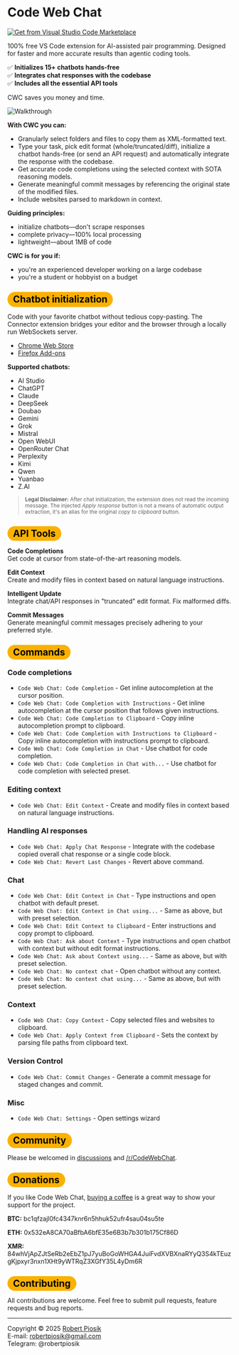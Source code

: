 # Code Web Chat

<a href="https://marketplace.visualstudio.com/items?itemName=robertpiosik.gemini-coder" target="_blank"><img src="https://img.shields.io/badge/Install-VS_Code_Marketplace-blue" alt="Get from Visual Studio Code Marketplace" /></a>

100% free VS Code extension for AI-assisted pair programming. Designed for faster and more accurate results than agentic coding tools.

✅ **Initializes 15+ chatbots hands-free** \
✅ **Integrates chat responses with the codebase** \
✅ **Includes all the essential API tools**

CWC saves you money and time.

<p>
<img src="https://github.com/robertpiosik/CodeWebChat/raw/HEAD/packages/shared/src/media/demo.gif" alt="Walkthrough" />
</p>

**With CWC you can:**

- Granularly select folders and files to copy them as XML-formatted text.
- Type your task, pick edit format (whole/truncated/diff), initialize a chatbot hands-free (or send an API request) and automatically integrate the response with the codebase.
- Get accurate code completions using the selected context with SOTA reasoning models.
- Generate meaningful commit messages by referencing the original state of the modified files.
- Include websites parsed to markdown in context.

**Guiding principles:**

- initialize chatbots—don't scrape responses
- complete privacy—100% local processing
- lightweight—about 1MB of code

**CWC is for you if:**

- you're an experienced developer working on a large codebase
- you're a student or hobbyist on a budget

## <span style="background-color: #fbb100; color: black; padding: 0.2em 0.6em; border-radius: 999px">Chatbot initialization</span>

Code with your favorite chatbot without tedious copy-pasting. The Connector extension bridges your editor and the browser through a locally run WebSockets server.

- [Chrome Web Store](https://chromewebstore.google.com/detail/code-web-chat-connector/ljookipcanaglfaocjbgdicfbdhhjffp)
- [Firefox Add-ons](https://addons.mozilla.org/en-US/firefox/addon/gemini-coder-connector/)

**Supported chatbots:**

- AI Studio
- ChatGPT
- Claude
- DeepSeek
- Doubao
- Gemini
- Grok
- Mistral
- Open WebUI
- OpenRouter Chat
- Perplexity
- Kimi
- Qwen
- Yuanbao
- Z.AI

> <small>**Legal Disclaimer:** After chat initialization, the extension does not read the incoming message. The injected _Apply response_ button is not a means of automatic output extraction, it's an alias for the original _copy to clipboard_ button.</small>

## <span style="background-color: #fbb100; color: black; padding: 0.2em 0.6em; border-radius: 999px">API Tools</span>

**Code Completions** \
Get code at cursor from state-of-the-art reasoning models.

**Edit Context** \
Create and modify files in context based on natural language instructions.

**Intelligent Update** \
Integrate chat/API responses in "truncated" edit format. Fix malformed diffs.

**Commit Messages** \
Generate meaningful commit messages precisely adhering to your preferred style.

## <span style="background-color: #fbb100; color: black; padding: 0.2em 0.6em; border-radius: 999px">Commands</span>

### Code completions

- `Code Web Chat: Code Completion` - Get inline autocompletion at the cursor position.
- `Code Web Chat: Code Completion with Instructions` - Get inline autocompletion at the cursor position that follows given instructions.
- `Code Web Chat: Code Completion to Clipboard` - Copy inline autocompletion prompt to clipboard.
- `Code Web Chat: Code Completion with Instructions to Clipboard` - Copy inline autocompletion with instructions prompt to clipboard.
- `Code Web Chat: Code Completion in Chat` - Use chatbot for code completion.
- `Code Web Chat: Code Completion in Chat with...` - Use chatbot for code completion with selected preset.

### Editing context

- `Code Web Chat: Edit Context` - Create and modify files in context based on natural language instructions.

### Handling AI responses

- `Code Web Chat: Apply Chat Response` - Integrate with the codebase copied overall chat response or a single code block.
- `Code Web Chat: Revert Last Changes` - Revert above command.

### Chat

- `Code Web Chat: Edit Context in Chat` - Type instructions and open chatbot with default preset.
- `Code Web Chat: Edit Context in Chat using...` - Same as above, but with preset selection.
- `Code Web Chat: Edit Context to Clipboard` - Enter instructions and copy prompt to clipboard.
- `Code Web Chat: Ask about Context` - Type instructions and open chatbot with context but without edit format instructions.
- `Code Web Chat: Ask about Context using...` - Same as above, but with preset selection.
- `Code Web Chat: No context chat` - Open chatbot without any context.
- `Code Web Chat: No context chat using...` - Same as above, but with preset selection.

### Context

- `Code Web Chat: Copy Context` - Copy selected files and websites to clipboard.
- `Code Web Chat: Apply Context from Clipboard` - Sets the context by parsing file paths from clipboard text.

### Version Control

- `Code Web Chat: Commit Changes` - Generate a commit message for staged changes and commit.

### Misc

- `Code Web Chat: Settings` - Open settings wizard

## <span style="background-color: #fbb100; color: black; padding: 0.2em 0.6em; border-radius: 999px">Community</span>

Please be welcomed in [discussions](https://github.com/robertpiosik/CodeWebChat/discussions) and [/r/CodeWebChat](https://www.reddit.com/r/CodeWebChat).

## <span style="background-color: #fbb100; color: black; padding: 0.2em 0.6em; border-radius: 999px">Donations</span>

If you like Code Web Chat, [buying a coffee](https://buymeacoffee.com/robertpiosik) is a great way to show your support for the project.

**BTC:** bc1qfzajl0fc4347knr6n5hhuk52ufr4sau04su5te

**ETH:** 0x532eA8CA70aBfbA6bfE35e6B3b7b301b175Cf86D

**XMR:** 84whVjApZJtSeRb2eEbZ1pJ7yuBoGoWHGA4JuiFvdXVBXnaRYyQ3S4kTEuzgKjpxyr3nxn1XHt9yWTRqZ3XGfY35L4yDm6R

## <span style="background-color: #fbb100; color: black; padding: 0.2em 0.6em; border-radius: 999px">Contributing</span>

All contributions are welcome. Feel free to submit pull requests, feature requests and bug reports.

<hr />

Copyright © 2025 [Robert Piosik](https://x.com/robertpiosik) \
E-mail: robertpiosik@gmail.com \
Telegram: @robertpiosik
